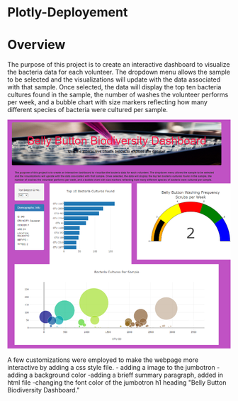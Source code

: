 # Plotly-Deployement

# Overview 

The purpose of this project is to create an interactive dashboard to visualize the bacteria data for each volunteer. The dropdown menu allows the sample to be selected and the visualizations will update with the data associated with that sample. Once selected, the data will display the top ten bacteria cultures found in the sample, the number of washes the volunteer performs per week, and a bubble chart with size markers reflecting how many different species of bacteria were cultured per sample.

![image](https://github.com/courtneysims/Plotly-Deployement/blob/a66796ca61ddc68261e195baeeb318383e5ead3f/Resources/dashboard_bellybutton.PNG)

A few customizations were employed to make the webpage more interactive  by adding a css style file.
        - adding a image to the jumbotron
        - adding a background color
        -adding a brieff summary paragraph, added in html file
        -changing the font color of the jumbotron h1 heading "Belly Button Biodiversity Dashboard."
